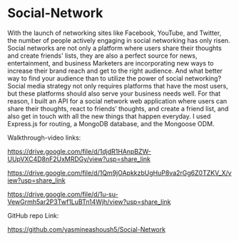 # Social-Network
With the launch of networking sites like Facebook, YouTube, and Twitter, the number of people actively engaging in social networking has only risen. Social networks are not only a platform where users share their thoughts and create friends' lists, they are also a perfect source for news, entertainment, and business
Marketers are incorporating new ways to increase their brand reach and get to the right audience. And what better way to find your audience than to utilize the power of social networking?
Social media strategy not only requires platforms that have the most users, but these platforms should also serve your business needs well. For that reason, 
I built an API for a social network web application where users can share their thoughts, react to friends’ thoughts, and create a friend list, and also get in touch with all the new things that happen everyday.
I used Express.js for routing, a MongoDB database, and the Mongoose ODM. 

Walkthrough-video links:

https://drive.google.com/file/d/1djdR1HAnpBZW-UUpVXC4D8nF2UxMRDGy/view?usp=share_link

https://drive.google.com/file/d/1Qm9jOApkkzbUgHuP8va2rGg6Z0TZKV_X/view?usp=share_link

https://drive.google.com/file/d/1u-su-VewGrmh5ar2P3Twf1LuBTn14Wjh/view?usp=share_link

GitHub repo Link: 

https://github.com/yasmineashoush5/Social-Network
